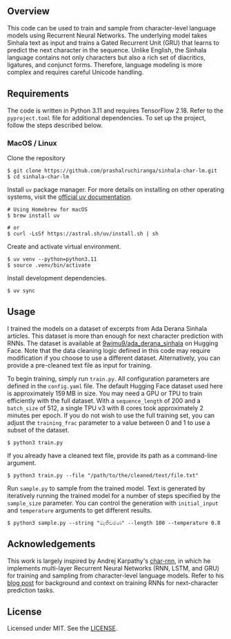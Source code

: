 ## Overview

This code can be used to train and sample from character-level language models using Recurrent Neural Networks. The underlying model takes Sinhala text as input and trains a Gated Recurrent Unit (GRU) that learns to predict the next character in the sequence. Unlike English, the Sinhala language contains not only characters but also a rich set of diacritics, ligatures, and conjunct forms. Therefore, language modeling is more complex and requires careful Unicode handling.

## Requirements

The code is written in Python 3.11 and requires TensorFlow 2.18. Refer to the `pyproject.toml` file for additional dependencies. To set up the project, follow the steps described below.

### MacOS / Linux

Clone the repository
```
$ git clone https://github.com/prashalruchiranga/sinhala-char-lm.git
$ cd sinhala-char-lm
```
Install `uv` package manager. For more details on installing on other operating systems, visit the [official uv documentation](https://docs.astral.sh/uv/getting-started/installation/).
```
# Using Homebrew for macOS
$ brew install uv

# or
$ curl -LsSf https://astral.sh/uv/install.sh | sh
```

Create and activate virtual environment.
```
$ uv venv --python=python3.11
$ source .venv/bin/activate
```

Install development dependencies.
```
$ uv sync
```

## Usage

I trained the models on a dataset of excerpts from Ada Derana Sinhala articles. This dataset is more than enough for next character prediction with RNNs. The dataset is available at [9wimu9/ada_derana_sinhala](https://huggingface.co/datasets/9wimu9/ada_derana_sinhala) on Hugging Face. Note that the data cleaning logic defined in this code may require modification if you choose to use a different dataset. Alternatively, you can provide a pre-cleaned text file as input for training.

To begin training, simply run `train.py`. All configuration parameters are defined in the `config.yaml` file. The default Hugging Face dataset used here is approximately 159 MB in size. You may need a GPU or TPU to train efficiently with the full dataset. With a `sequence_length` of 200 and a `batch_size` of 512, a single TPU v3 with 8 cores took approximately 2 minutes per epoch. If you do not wish to use the full training set, you can adjust the `training_frac` parameter to a value between 0 and 1 to use a subset of the dataset.
```
$ python3 train.py
```

If you already have a cleaned text file, provide its path as a command-line argument.
```
$ python3 train.py --file "/path/to/the/cleaned/text/file.txt"
```

Run `sample.py` to sample from the trained model. Text is generated by iteratively running the trained model for a number of steps specified by the `sample_size` parameter. You can control the generation with `initial_input` and `temperature` arguments to get different results.
```
$ python3 sample.py --string "මැතිවරණ" --length 100 --temperature 0.8
```

## Acknowledgements

This work is largely inspired by Andrej Karpathy's [char-rnn](https://github.com/karpathy/char-rnn), in which he implements multi-layer Recurrent Neural Networks (RNN, LSTM, and GRU) for training and sampling from character-level language models. Refer to his [blog post](http://karpathy.github.io/2015/05/21/rnn-effectiveness/) for background and context on training RNNs for next-character prediction tasks.

## License

Licensed under MIT. See the [LICENSE](https://github.com/prashalruchiranga/sinhala-char-lm/blob/main/LICENSE).
